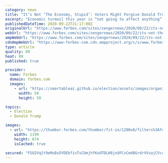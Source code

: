 ```yaml
---
category: news
title: "It’s Not ‘The Economy, Stupid’: Voters Might Forgive Donald Trump for Covid-Year Numbers Even Though Swing-State Unemployment Rates Remain High"
excerpt: "Economic turmoil this year is “not going to affect anything” on Election Day, said Brianna Mack, assistant professor of politics and government at Ohio Wesleyan University. “It’s not like pandemic politics anymore."
publishedDateTime: 2020-09-22T21:17:00Z
originalUrl: "https://www.forbes.com/sites/zengernews/2020/09/22/its-not-the-economy-stupid-voters-might-forgive-donald-trump-for-covid-year-numbers-even-though-swing-state-unemployment-rates-remain-high/"
webUrl: "https://www.forbes.com/sites/zengernews/2020/09/22/its-not-the-economy-stupid-voters-might-forgive-donald-trump-for-covid-year-numbers-even-though-swing-state-unemployment-rates-remain-high/"
ampWebUrl: "https://www.forbes.com/sites/zengernews/2020/09/22/its-not-the-economy-stupid-voters-might-forgive-donald-trump-for-covid-year-numbers-even-though-swing-state-unemployment-rates-remain-high/amp/"
cdnAmpWebUrl: "https://www-forbes-com.cdn.ampproject.org/c/s/www.forbes.com/sites/zengernews/2020/09/22/its-not-the-economy-stupid-voters-might-forgive-donald-trump-for-covid-year-numbers-even-though-swing-state-unemployment-rates-remain-high/amp/"
type: article
quality: 89
heat: 89
published: true

provider:
  name: Forbes
  domain: forbes.com
  images:
    - url: "https://smartableai.github.io/election/assets/images/organizations/forbes.com-50x50.jpg"
      width: 50
      height: 50

topics:
  - Election
  - Donald Trump

images:
  - url: "https://thumbor.forbes.com/thumbor/fit-in/1200x0/filters%3Aformat%28jpg%29/https%3A%2F%2Fspecials-images.forbesimg.com%2Fimageserve%2F5f6a670e8d3947b81cddc7ba%2F0x0.jpg%3FcropX1%3D170%26cropX2%3D3239%26cropY1%3D511%26cropY2%3D2236"
    width: 1199
    height: 674
    isCached: true

secured: "FSU2Vq1t9eMxBsOYDEbfivTsCUmjhfKoUTDLH8jxUFCvCm48GrdrVVsajCVccGerawhLKcD8um+G+35bvBhz0oISVjrsGvmZU2Y5J/Q0f8ohwiIu3IyZEcszyUrg0SzVLCMxYgT6cvd2dMn0jth3YXBo75kDwF4XlZkSGRkn/812rrfJ9WUAYS/CYfV9XPUIR+UrPL+PUizJMfw1q7foHskhqVofUCnTA3pr5dSQf7N0cPTSQn0mz08N1y3sTnOyXYCaiLieSbgim1rmEe3m6C25a6WK4WUgtTDkGue5Ob0k108OpKqsAfAcyaYxb2eA734ePYgMjBb9HGG/OiaisHYi2BdB5i8G3mTgudxM4YM=;Vp53HPCG83skVX3yw089FQ=="
---
```


